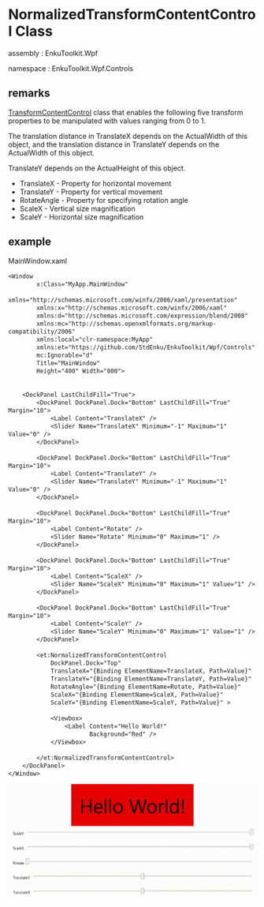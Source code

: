 # NormalizedTransformContentControl Class

assembly : EnkuToolkit.Wpf

namespace : EnkuToolkit.Wpf.Controls

## remarks

[TransformContentControl](./TransformContentControl-en.md) class that enables the following five transform properties to be manipulated with values ranging from 0 to 1.

The translation distance in TranslateX depends on the ActualWidth of this object, and the translation distance in TranslateY depends on the ActualWidth of this object.

TranslateY depends on the ActualHeight of this object.



- TranslateX - Property for horizontal movement
- TranslateY - Property for vertical movement
- RotateAngle - Property for specifying rotation angle
- ScaleX - Vertical size magnification
- ScaleY - Horizontal size magnification

## example

MainWindow.xaml

```xaml
<Window
        x:Class="MyApp.MainWindow"
        xmlns="http://schemas.microsoft.com/winfx/2006/xaml/presentation"
        xmlns:x="http://schemas.microsoft.com/winfx/2006/xaml"
        xmlns:d="http://schemas.microsoft.com/expression/blend/2008"
        xmlns:mc="http://schemas.openxmlformats.org/markup-compatibility/2006"
        xmlns:local="clr-namespace:MyApp"
        xmlns:et="https://github.com/StdEnku/EnkuToolkit/Wpf/Controls"
        mc:Ignorable="d"
        Title="MainWindow" 
        Height="400" Width="800">


    <DockPanel LastChildFill="True">
        <DockPanel DockPanel.Dock="Bottom" LastChildFill="True" Margin="10">
            <Label Content="TranslateX" />
            <Slider Name="TranslateX" Minimum="-1" Maximum="1" Value="0" />
        </DockPanel>

        <DockPanel DockPanel.Dock="Bottom" LastChildFill="True" Margin="10">
            <Label Content="TranslateY" />
            <Slider Name="TranslateY" Minimum="-1" Maximum="1" Value="0" />
        </DockPanel>

        <DockPanel DockPanel.Dock="Bottom" LastChildFill="True"  Margin="10">
            <Label Content="Rotate" />
            <Slider Name="Rotate" Minimum="0" Maximum="1" />
        </DockPanel>

        <DockPanel DockPanel.Dock="Bottom" LastChildFill="True"  Margin="10">
            <Label Content="ScaleX" />
            <Slider Name="ScaleX" Minimum="0" Maximum="1" Value="1" />
        </DockPanel>

        <DockPanel DockPanel.Dock="Bottom" LastChildFill="True"  Margin="10">
            <Label Content="ScaleY" />
            <Slider Name="ScaleY" Minimum="0" Maximum="1" Value="1" />
        </DockPanel>

        <et:NormalizedTransformContentControl 
            DockPanel.Dock="Top" 
            TranslateX="{Binding ElementName=TranslateX, Path=Value}"
            TranslateY="{Binding ElementName=TranslateY, Path=Value}"
            RotateAngle="{Binding ElementName=Rotate, Path=Value}"
            ScaleX="{Binding ElementName=ScaleX, Path=Value}" 
            ScaleY="{Binding ElementName=ScaleY, Path=Value}" >

            <Viewbox>
                <Label Content="Hello World!" 
                       Background="Red" />
            </Viewbox>
            
        </et:NormalizedTransformContentControl>
    </DockPanel>
</Window>
```

![result](./imgs/NormalizedTransformContentControl1.gif)